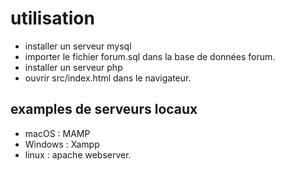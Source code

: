 # utilisation
- installer un serveur mysql
- importer le fichier forum.sql dans la base de données forum.
- installer un serveur php
- ouvrir src/index.html dans le navigateur.

## examples de serveurs locaux
- macOS : MAMP
- Windows : Xampp
- linux : apache webserver.
